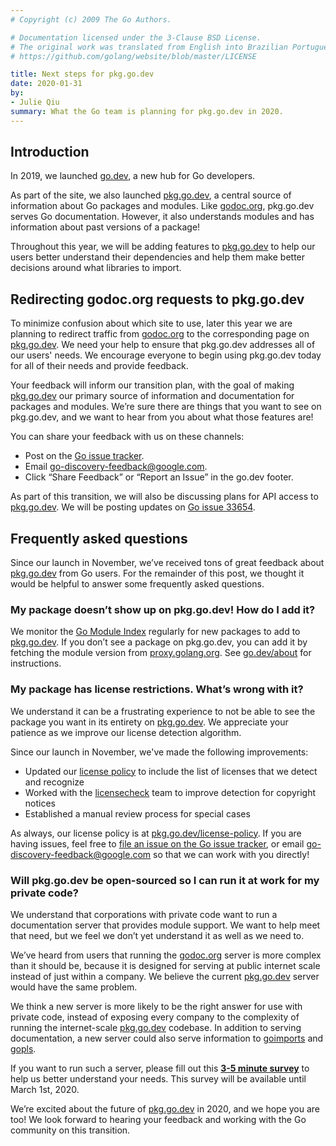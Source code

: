 ```yaml
---
# Copyright (c) 2009 The Go Authors.

# Documentation licensed under the 3-Clause BSD License.
# The original work was translated from English into Brazilian Portuguese.
# https://github.com/golang/website/blob/master/LICENSE

title: Next steps for pkg.go.dev
date: 2020-01-31
by:
- Julie Qiu
summary: What the Go team is planning for pkg.go.dev in 2020.
---
```


## Introduction

In 2019, we launched [go.dev](/), a new hub for Go
developers.

As part of the site, we also launched [pkg.go.dev](https://pkg.go.dev), a
central source of information about Go packages and modules. Like
[godoc.org](https://godoc.org), pkg.go.dev serves Go
documentation. However, it also understands modules and has information about
past versions of a package!

Throughout this year, we will be adding features to
[pkg.go.dev](https://pkg.go.dev) to help our users better understand their
dependencies and help them make better decisions around what libraries to
import.

## Redirecting godoc.org requests to pkg.go.dev

To minimize confusion about which site to use, later this year we are planning
to redirect traffic from [godoc.org](https://godoc.org) to the corresponding
page on [pkg.go.dev](https://pkg.go.dev). We need your help to ensure that
pkg.go.dev addresses all of our users' needs. We encourage everyone to begin
using pkg.go.dev today for all of their needs and provide feedback.

Your feedback will inform our transition plan, with the goal of making
[pkg.go.dev](https://pkg.go.dev) our primary source of information and
documentation for packages and modules. We’re sure there are things that you
want to see on pkg.go.dev, and we want to hear from you
about what those features are!

You can share your feedback with us on these channels:

  - Post on the [Go issue tracker](/s/discovery-feedback).
  - Email [go-discovery-feedback@google.com](mailto:go-discovery-feedback@google.com).
  - Click “Share Feedback” or “Report an Issue” in the go.dev footer.

As part of this transition, we will also be discussing plans for API access to
[pkg.go.dev](https://pkg.go.dev). We will be posting updates on
[Go issue 33654](/s/discovery-updates).

## Frequently asked questions

Since our launch in November, we’ve received tons of great feedback about
[pkg.go.dev](https://pkg.go.dev) from Go users. For the remainder of this post, we thought it would
be helpful to answer some frequently asked questions.

### My package doesn’t show up on pkg.go.dev! How do I add it?

We monitor the [Go Module Index](https://index.golang.org/index) regularly for
new packages to add to [pkg.go.dev](https://pkg.go.dev). If you don’t see a
package on pkg.go.dev, you can add it by fetching the module version from
[proxy.golang.org](https://proxy.golang.org). See
[go.dev/about](/about) for instructions.

### My package has license restrictions. What’s wrong with it?

We understand it can be a frustrating experience to not be able to see the
package you want in its entirety on [pkg.go.dev](https://pkg.go.dev). We
appreciate your patience as we improve our license detection algorithm.

Since our launch in November, we've made the following improvements:

  - Updated our [license policy](https://pkg.go.dev/license-policy) to include the list of licenses that we detect and recognize
  - Worked with the [licensecheck](https://github.com/google/licensecheck) team to improve detection for copyright notices
  - Established a manual review process for special cases

As always, our license policy is at
[pkg.go.dev/license-policy](https://pkg.go.dev/license-policy). If you are
having issues, feel free to [file an issue on the Go issue tracker](/s/discovery-feedback), or email
[go-discovery-feedback@google.com](mailto:go-discovery-feedback@google.com)
so that we can work with you directly!

### Will pkg.go.dev be open-sourced so I can run it at work for my private code?

We understand that corporations with private code want to run a documentation
server that provides module support. We want to help meet that need, but we
feel we don’t yet understand it as well as we need to.

We’ve heard from users that running the [godoc.org](https://godoc.org) server
is more complex than it should be, because it is designed for serving at public
internet scale instead of just within a company. We believe the current
[pkg.go.dev](https://pkg.go.dev) server would have the same problem.

We think a new server is more likely to be the right answer for use with
private code, instead of exposing every company to the complexity of running
the internet-scale [pkg.go.dev](https://pkg.go.dev) codebase. In addition to
serving documentation, a new server could also serve information to
[goimports](https://pkg.go.dev/golang.org/x/tools/cmd/goimports?tab=doc) and
[gopls](https://pkg.go.dev/golang.org/x/tools/gopls).

If you want to run such a server, please fill out this
[**3-5 minute survey**](https://google.qualtrics.com/jfe/form/SV_6FHmaLveae6d8Bn)
to help us better understand your needs. This survey will be available until
March 1st, 2020.

We’re excited about the future of [pkg.go.dev](https://pkg.go.dev) in 2020,
and we hope you are too! We look forward to hearing your feedback and working
with the Go community on this transition.
